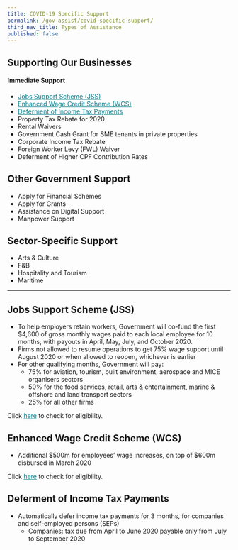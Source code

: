 ```yaml
---
title: COVID-19 Specific Support
permalink: /gov-assist/covid-specific-support/
third_nav_title: Types of Assistance
published: false
---
```


## Supporting Our Businesses

#### Immediate Support

* <a href="#jobs-support-scheme-jss" style="color:#037e8a">Jobs Support Scheme (JSS)</a>
* <a href="#enhanced-wage-credit-scheme-wcs" style="color:#037e8a">Enhanced Wage Credit Scheme (WCS)</a>
* <a href="#deferment-of-income-tax-payments" style="color:#037e8a">Deferment of Income Tax Payments</a>
* Property Tax Rebate for 2020
* Rental Waivers
* Government Cash Grant for SME tenants in private properties
* Corporate Income Tax Rebate
* Foreign Worker Levy (FWL) Waiver
* Deferment of Higher CPF Contribution Rates

## Other Government Support

* Apply for Financial Schemes
* Apply for Grants
* Assistance on Digital Support
* Manpower Support

## Sector-Specific Support

* Arts & Culture
* F&B
* Hospitality and Tourism
* Maritime

***

## Jobs Support Scheme (JSS)

* To help employers retain workers, Government will co-fund the first $4,600 of gross monthly wages paid to each local employee for 10 months, with payouts in April, May, July, and October 2020.
* Firms not allowed to resume operations to get 75% wage support until August 2020 or when allowed to reopen, whichever is earlier
* For other qualifying months, Government will pay:
  * 75% for aviation, tourism, built environment, aerospace and MICE organisers sectors
  * 50% for the food services, retail, arts & entertainment, marine & offshore and land transport sectors
  * 25% for all other firms

Click <a href="https://mytax.iras.gov.sg/ESVWeb/default.aspx?target=JSSEmployerEligibilitySearch" target="_blank" style="color:#037e8a">here</a> to check for eligibility.

## Enhanced Wage Credit Scheme (WCS)

* Additional $500m for employees’ wage increases, on top of $600m disbursed in March 2020

Click <a href="https://mytax.iras.gov.sg/ESVWeb/default.aspx?target=EmployerEligibilitySearch" target="_blank" style="color:#037e8a">here</a> to check for eligibility.

## Deferment of Income Tax Payments

* Automatically defer income tax payments for 3 months, for companies and self-employed persons (SEPs)
  * Companies: tax due from April to June 2020 payable only from July to September 2020